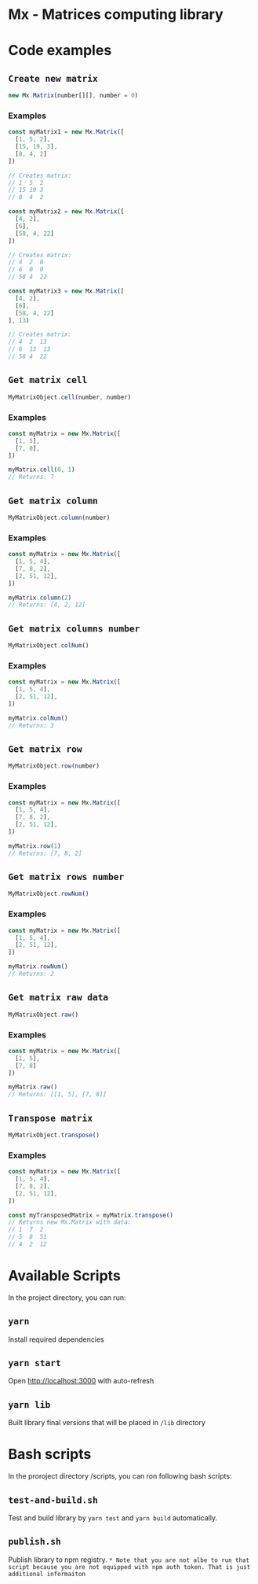 # **Mx - Matrices computing library**

# Code examples

## `Create new matrix`
```javascript
new Mx.Matrix(number[][], number = 0)
```
### Examples
```javascript
const myMatrix1 = new Mx.Matrix([
  [1, 5, 2],
  [15, 19, 3],
  [8, 4, 2]
])

// Creates matrix:
// 1  5  2
// 15 19 3
// 8  4  2

const myMatrix2 = new Mx.Matrix([
  [4, 2],
  [6],
  [58, 4, 22]
])

// Creates matrix:
// 4  2  0
// 6  0  0
// 58 4  22

const myMatrix3 = new Mx.Matrix([
  [4, 2],
  [6],
  [58, 4, 22]
], 13)

// Creates matrix:
// 4  2  13
// 6  13  13
// 58 4  22
```

## `Get matrix cell`
```javascript
MyMatrixObject.cell(number, number)
```
### Examples
```javascript
const myMatrix = new Mx.Matrix([
  [1, 5],
  [7, 8],
])

myMatrix.cell(0, 1)
// Returns: 7
```

## `Get matrix column`
```javascript
MyMatrixObject.column(number)
```
### Examples
```javascript
const myMatrix = new Mx.Matrix([
  [1, 5, 4],
  [7, 8, 2],
  [2, 51, 12],
])

myMatrix.column(2)
// Returns: [4, 2, 12]
```

## `Get matrix columns number`
```javascript
MyMatrixObject.colNum()
```
### Examples
```javascript
const myMatrix = new Mx.Matrix([
  [1, 5, 4],
  [2, 51, 12],
])

myMatrix.colNum()
// Returns: 3
```

## `Get matrix row`
```javascript
MyMatrixObject.row(number)
```
### Examples
```javascript
const myMatrix = new Mx.Matrix([
  [1, 5, 4],
  [7, 8, 2],
  [2, 51, 12],
])

myMatrix.row(1)
// Returns: [7, 8, 2]
```

## `Get matrix rows number`
```javascript
MyMatrixObject.rowNum()
```
### Examples
```javascript
const myMatrix = new Mx.Matrix([
  [1, 5, 4],
  [2, 51, 12],
])

myMatrix.rowNum()
// Returns: 2
```

## `Get matrix raw data`
```javascript
MyMatrixObject.raw()
```
### Examples
```javascript
const myMatrix = new Mx.Matrix([
  [1, 5],
  [7, 8]
])

myMatrix.raw()
// Returns: [[1, 5], [7, 8]]
```

## `Transpose matrix`
```javascript
MyMatrixObject.transpose()
```
### Examples
```javascript
const myMatrix = new Mx.Matrix([
  [1, 5, 4],
  [7, 8, 2],
  [2, 51, 12],
])

const myTransposedMatrix = myMatrix.transpose()
// Returns new Mx.Matrix with data: 
// 1  7  2
// 5  8  51
// 4  2  12
```

# Available Scripts
In the project directory, you can run:

## `yarn`
Install required dependencies

## `yarn start`
Open [http://localhost:3000](http://localhost:3000) with auto-refresh

## `yarn lib`
Built library final versions that will be placed in `/lib` directory

# Bash scripts
In the proroject directory /scripts, you can ron following bash scripts:

## `test-and-build.sh`
Test and build library by `yarn test` and `yarn build` automatically.

## `publish.sh`
Publish library to npm registry.
`* Note that you are not albe to run that script because you are not equipped with npm auth token. That is just additional informaiton`
